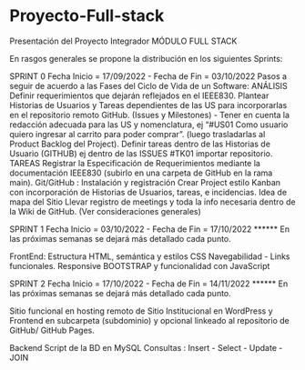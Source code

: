 # Proyecto-Full-stack
Presentación del Proyecto Integrador  MÓDULO FULL STACK

En rasgos generales se propone la distribución en los siguientes Sprints:

SPRINT 0
Fecha Inicio = 17/09/2022 -  Fecha de Fin = 03/10/2022
Pasos a seguir de acuerdo a las Fases del Ciclo de Vida de un Software:
ANÁLISIS
Definir requerimientos que dejarán reflejados en el IEEE830.
Plantear Historias de Usuarios y Tareas dependientes de las US para incorporarlas en el repositorio remoto GitHub. (Issues y Milestones) - Tener en cuenta la redacción adecuada para las US y nomenclatura, ej “#US01 Como usuario quiero ingresar al carrito para poder comprar”.  (luego trasladarlas al Product Backlog del Project).
Definir tareas dentro de las Historias de Usuario (GITHUB) ej dentro de las ISSUES  #TK01 importar repositorio.
TAREAS
Registrar la Especificación de Requerimientos mediante la documentación IEEE830 (subirlo en una carpeta de GitHub en la rama main).
Git/GitHub : Instalación y registración
Crear Project estilo Kanban con incorporación de Historias de Usuarios, tareas, e incidencias.
Idea de mapa del Sitio
Llevar registro de meetings y toda la info necesaria dentro de la Wiki de GitHub. (Ver consideraciones generales)

SPRINT 1
Fecha Inicio = 03/10/2022 -  Fecha de Fin = 17/10/2022
****** En las próximas semanas se dejará más detallado cada punto.

FrontEnd: Estructura HTML, semántica y estilos CSS
Navegabilidad - Links funcionales. Responsive
BOOTSTRAP y funcionalidad con JavaScript

SPRINT 2
Fecha Inicio = 17/10/2022 -  Fecha de Fin = 14/11/2022
****** En las próximas semanas se dejará más detallado cada punto.

Sitio funcional en hosting remoto de Sitio Institucional en WordPress y Frontend en subcarpeta (subdominio) y opcional linkeado al repositorio de GitHub/ GitHub Pages.

Backend
Script de la BD en MySQL
Consultas : Insert - Select - Update - JOIN


